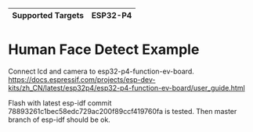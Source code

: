 | Supported Targets | ESP32-P4 |
| ----------------- | -------- |


# Human Face Detect Example

Connect lcd and camera to esp32-p4-function-ev-board.  
https://docs.espressif.com/projects/esp-dev-kits/zh_CN/latest/esp32p4/esp32-p4-function-ev-board/user_guide.html

Flash with latest esp-idf
commit 78893261c1bec58edc729ac200f89ccf419760fa is tested.
Then master branch of esp-idf should be ok.
